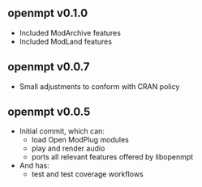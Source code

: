 openmpt v0.1.0
-------------

  * Included ModArchive features
  * Included ModLand features

openmpt v0.0.7
-------------

  * Small adjustments to conform with CRAN policy

openmpt v0.0.5
-------------

  * Initial commit, which can:
    * load Open ModPlug modules
    * play and render audio
    * ports all relevant features offered by libopenmpt
  * And has:
    * test and test coverage workflows